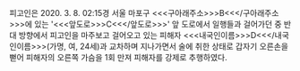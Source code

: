 피고인은 2020. 3. 8. 02:15경 서울 마포구 <<<구아래주소>>>B<<</구아래주소>>>에 있는 '<<<앞도로>>>C<<</앞도로>>>' 앞 도로에서 일행들과 걸어가던 중 반대 방향에서 피고인을 마주보고 걸어오고 있는 피해자 <<<내국인이름>>>D<<</내국인이름>>>(가명, 여, 24세)과 교차하며 지나가면서 술에 취한 상태로 갑자기 오른손을 뻗어 피해자의 오른쪽 가슴을 1회 만져 피해자를 강제로 추행하였다.